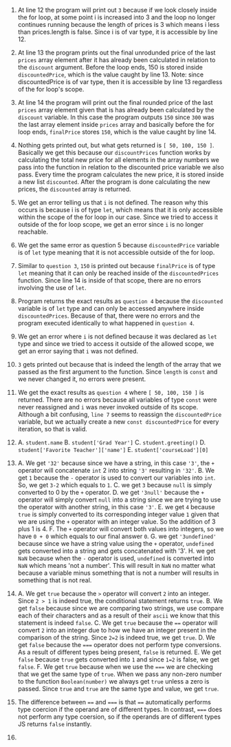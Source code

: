 1. At line 12 the program will print out `3` because if we look closely inside the for loop, at some point i is increased into 3 and the loop no longer continues running because the length of prices is 3 which means i less than prices.length is false. Since i is of var type, it is accessible by line 12.
2. At line 13 the program prints out the final unrodunded price of the last `prices` array element after it has already been calculated in relation to the `discount` argument. Before the loop ends, 150 is stored inside `discountedPrice`, which is the value caught by line 13. Note: since discountedPrice is of var type, then it is accessible by line 13 regardless of the for loop's scope.
3. At line 14 the program will print out the final rounded price of the last `prices` array element given that is has already been calculated by the `discount` variable. In this case the program outputs `150` since `300` was the last array element inside `prices` array and basically before the for loop ends, `finalPrice` stores `150`, which is the value caught by line 14.
4. Nothing gets printed out, but what gets returned is `[ 50, 100, 150 ]`. Basically we get this because our `discountPrices` function works by calculating the total new price for all elements in the array numbers we pass into the function in relation to the discounted price variable we also pass. Every time the program calculates the new price, it is stored inside a new list `discounted`. After the program is done calculating the new prices, the `discounted` array is returned. 
5. We get an error telling us that `i` is not defined. The reason why this occurs is because i is of type `let`, which means that it is only accessible within the scope of the for loop in our case. Since we tried to access it outside of the for loop scope, we get an error since `i` is no longer reachable.
6. We get the same error as question 5 because `discountedPrice` variable is of `let` type meaning that it is not accessible outside of the for loop. 
7. Similar to `question 3`, `150` is printed out because `finalPrice` is of type `let` meaning that it can only be reached inside of the `discountedPrices` function. Since line 14 is inside of that scope, there are no errors involving the use of `let`.
8. Program returns the exact results as `question 4` because the `discounted` variable is of `let` type and can only be accessed anywhere inside `discountedPrices`. Because of that, there were no errors and the program executed identically to what happened in `question 4`.
9. We get an error where `i` is not defined because it was declared as `let` type and since we tried to access it outside of the allowed scope, we get an error saying that `i` was not defined.
10. `3` gets printed out because that is indeed the length of the array that we passed as the first argument to the function. Since `length` is `const` and we never changed it, no errors were present.
11. We get the exact results as `question 4` where `[ 50, 100, 150 ]` is returned. There are no errors because all variables of type `const` were never reassigned and `i` was never invoked outside of its scope. Although a bit confusing, `line 7` seems to reassign the `discountedPrice` variable, but we actually create a new `const discountedPrice` for every iteration, so that is valid.
12. A. `student.name`
    B. `student['Grad Year']`
    C. `student.greeting()`
    D. `student['Favorite Teacher']['name']`
    E. `student['courseLoad'][0]` 

13. A. We get `'32'` because since we have a string, in this case `'3'`, the `+` operator will concatenate `int` 2 into string `'3'` resulting in `'32'`.
    B. We get `1` because the `-` operator is used to convert our variables into `int`. So, we get `3-2` which equals to `1`.
    C. we get `3` because `null` is simply converted to 0 by the `+` operator.
    D. we get `'3null'` because the `+` operator will simply convert `null` into a string since we are trying to use the operator with another string, in this case `'3'`.
    E. we get `4` because `true` is simply converted to its corresponding integer value `1` given that we are using the `+` operator with an integer value. So the addition of 3 plus 1 is 4.
    F. The `+` operator will convert both values into integers, so we have `0 + 0` which equals to our final answer `0`.
    G. we get `'3undefined'` because since we have a string value using the `+` operator, `undefined` gets converted into a string and gets concatenated with '3'.
    H. we get `NaN` because when the `-` operator is used, `undefined` is converted into `NaN` which means 'not a number'. This will result in `NaN` no matter what because a variable minus something that is not a number will results in something that is not real. 

14. A. We get `true` because the `>` operator will convert `2` into an integer. Since `2 > 1` is indeed true, the conditional statement returns `true`.
    B. We get `false` because since we are comparing two strings, we use compare each of their characters and as a result of their `ascii` we know that this statement is indeed `false`.
    C. We get `true` because the `==` operator will convert `2` into an integer due to how we have an integer present in the comparison of the string. Since `2=2` is indeed true, we get `true`.
    D. We get `false` because the `===` operator does not perform type conversions. As a result of different types being present, `false` is returned.
    E. We get `false` because `true` gets converted into `1` and since `1=2` is false, we get `false`.
    F. We get `true` because when we use the `===` we are checking that we get the same type of `true`. When we pass any non-zero number to the function `Boolean(number)` we always get `true` unless a zero is passed. Since `true` and `true` are the same type and value, we get `true`.
15. The difference between `==` and `===` is that `==` automatically performs type coercion if the operand are of different types. In contrast, `===` does not perform any type coersion, so if the operands are of different types JS returns `false` instantly. 
16. 

